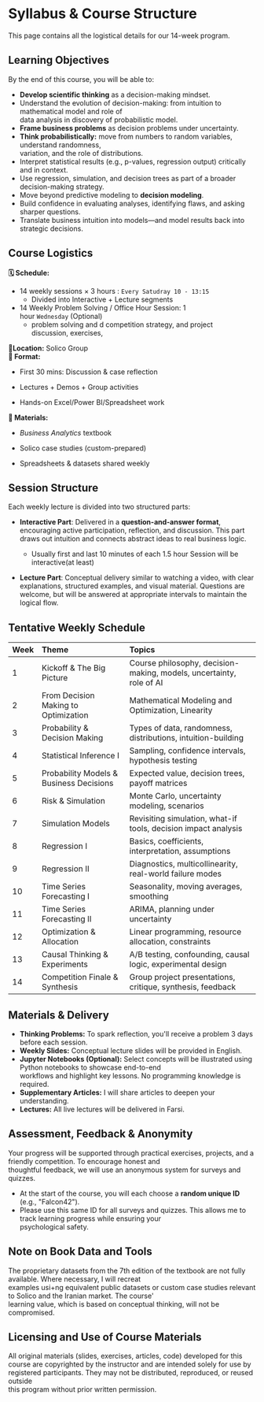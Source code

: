 # Syllabus & Course Structure

This page contains all the logistical details for our 14-week program.

## Learning Objectives

By the end of this course, you will be able to:

-   **Develop scientific thinking** as a decision-making mindset.
-   Understand the evolution of decision-making: from intuition to mathematical model and role of  
data analysis in discovery of probabilistic model.
-   **Frame business problems** as decision problems under uncertainty.
-   **Think probabilistically:** move from numbers to random variables, understand randomness,  
variation, and the role of distributions.
-   Interpret statistical results (e.g., p-values, regression output) critically and in context.
-   Use regression, simulation, and decision trees as part of a broader decision-making strategy.
-   Move beyond predictive modeling to **decision modeling**.
-   Build confidence in evaluating analyses, identifying flaws, and asking sharper questions.
-   Translate business intuition into models—and model results back into strategic decisions.

## Course Logistics

**🗓 Schedule:**

- 14 weekly sessions × 3 hours : `Every Satudray 10 - 13:15`
    - Divided into Interactive + Lecture segments
- 14 Weekly Problem Solving / Office Hour Session: 1 hour `Wednesday` (Optional)  
    - problem solving and d competition strategy, and project  
    discussion, exercises,  
    

**📍Location:** Solico Group  
**💼 Format:**

- First 30 mins: Discussion & case reflection  
    
- Lectures + Demos + Group activities  
    
- Hands-on Excel/Power BI/Spreadsheet work  
    

**📕 Materials:**

- _Business Analytics_ textbook  
    
- Solico case studies (custom-prepared)  
    
- Spreadsheets & datasets shared weekly

##  Session Structure
Each weekly lecture is divided into two structured parts:

- **Interactive Part**: Delivered in a **question-and-answer format**, encouraging active participation, reflection, and discussion. This part draws out intuition and connects abstract ideas to real business logic.

    - Usually first and last 10 minutes of each 1.5 hour Session will be interactive(at least)

- **Lecture Part**: Conceptual delivery similar to watching a video, with clear explanations, structured examples, and visual material. Questions are welcome, but will be answered at appropriate intervals to maintain the logical flow.

## Tentative Weekly Schedule

| Week | Theme                                     | Topics                                                              |
| :--- | :---------------------------------------- | :------------------------------------------------------------------ |
| 1    | Kickoff & The Big Picture                 | Course philosophy, decision-making, models, uncertainty, role of AI |
| 2    | From Decision Making to Optimization      | Mathematical Modeling and Optimization, Linearity                 |
| 3    | Probability & Decision Making             | Types of data, randomness, distributions, intuition-building       |
| 4    | Statistical Inference I                   | Sampling, confidence intervals, hypothesis testing                 |
| 5    | Probability Models & Business Decisions   | Expected value, decision trees, payoff matrices                     |
| 6    | Risk & Simulation                         | Monte Carlo, uncertainty modeling, scenarios                        |
| 7    | Simulation Models                         | Revisiting simulation, what-if tools, decision impact analysis      |
| 8    | Regression I                              | Basics, coefficients, interpretation, assumptions                   |
| 9    | Regression II                             | Diagnostics, multicollinearity, real-world failure modes            |
| 10   | Time Series Forecasting I                 | Seasonality, moving averages, smoothing                             |
| 11   | Time Series Forecasting II                | ARIMA, planning under uncertainty                                   |
| 12   | Optimization & Allocation                 | Linear programming, resource allocation, constraints                |
| 13   | Causal Thinking & Experiments             | A/B testing, confounding, causal logic, experimental design       |
| 14   | Competition Finale & Synthesis            | Group project presentations, critique, synthesis, feedback          |

## Materials & Delivery

-   **Thinking Problems:** To spark reflection, you'll receive a problem 3 days before each session.
-   **Weekly Slides:** Conceptual lecture slides will be provided in English.
-   **Jupyter Notebooks (Optional):** Select concepts will be illustrated using Python notebooks to showcase end-to-end  
workflows and highlight key lessons. No programming knowledge is required.
-   **Supplementary Articles:** I will share articles to deepen your understanding.
-   **Lectures:** All live lectures will be delivered in Farsi.

## Assessment, Feedback & Anonymity

Your progress will be supported through practical exercises, projects, and a friendly competition. To encourage honest and  
thoughtful feedback, we will use an anonymous system for surveys and quizzes.

-   At the start of the course, you will each choose a **random unique ID** (e.g., "Falcon42").
-   Please use this same ID for all surveys and quizzes. This allows me to track learning progress while ensuring your  
psychological safety.

## Note on Book Data and Tools

The proprietary datasets from the 7th edition of the textbook are not fully available. Where necessary, I will recreat  
examples usi+ng equivalent public datasets or custom case studies relevant to Solico and the Iranian market. The course'  
learning value, which is based on conceptual thinking, will not be compromised.

## Licensing and Use of Course Materials

All original materials (slides, exercises, articles, code) developed for this course are copyrighted by the instructor 
and are intended solely for use by registered participants. They may not be distributed, reproduced, or reused outside  
this program without prior written permission.
